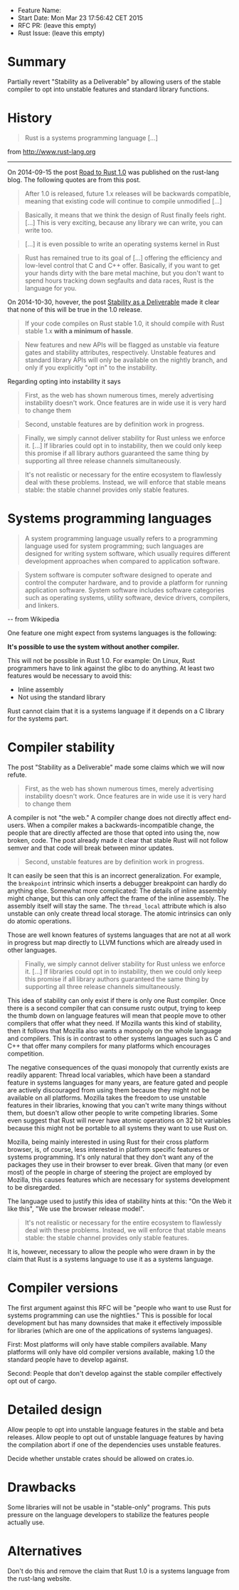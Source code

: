 - Feature Name: 
- Start Date: Mon Mar 23 17:56:42 CET 2015
- RFC PR: (leave this empty)
- Rust Issue: (leave this empty)

# Summary

Partially revert "Stability as a Deliverable" by allowing users of the stable
compiler to opt into unstable features and standard library functions.

# History

>Rust is a systems programming language [...]

from http://www.rust-lang.org

---

On 2014-09-15 the post [Road to Rust
1.0](http://blog.rust-lang.org/2014/09/15/Rust-1.0.html)
was published on the rust-lang blog. The following quotes are from this post.

>After 1.0 is released, future 1.x releases will be backwards compatible,
>meaning that existing code will continue to compile unmodified [...]

<!-- -->
>Basically, it means that we think the design of Rust finally feels right. [...]
>This is very exciting, because any library we can write, you can write too.

<!-- -->
>[...] it is even possible to write an operating systems kernel in Rust

<!-- -->
>Rust has remained true to its goal of [...] offering the efficiency and
>low-level control that C and C++ offer. Basically, if you want to get your
>hands dirty with the bare metal machine, but you don't want to spend hours
>tracking down segfaults and data races, Rust is the language for you.

On 2014-10-30, hovever, the post [Stability as a
Deliverable](http://blog.rust-lang.org/2014/10/30/Stability.html) made it clear
that none of this will be true in the 1.0 release.

>If your code compiles on Rust stable 1.0, it should compile with Rust stable
>1.x **with a minimum of hassle**.

<!-- -->
>New features and new APIs will be flagged as unstable via feature gates and
>stability attributes, respectively. Unstable features and standard library APIs
>will only be available on the nightly branch, and only if you explicitly "opt
>in" to the instability.

Regarding opting into instability it says

>First, as the web has shown numerous times, merely advertising instability
>doesn't work. Once features are in wide use it is very hard to change them

<!-- -->
>Second, unstable features are by definition work in progress.

<!-- -->
>Finally, we simply cannot deliver stability for Rust unless we enforce it.
>[...] If libraries could opt in to instability, then we could only keep this
>promise if all library authors guaranteed the same thing by supporting all
>three release channels simultaneously.

<!-- -->
>It's not realistic or necessary for the entire ecosystem to flawlessly deal
>with these problems. Instead, we will enforce that stable means stable: the
>stable channel provides only stable features.

# Systems programming languages

>A system programming language usually refers to a programming language used for
>system programming; such languages are designed for writing system software,
>which usually requires different development approaches when compared to
>application software.

>System software is computer software designed to operate and control the
>computer hardware, and to provide a platform for running application software.
>System software includes software categories such as operating systems, utility
>software, device drivers, compilers, and linkers.

-- from Wikipedia

One feature one might expect from systems languages is the following:

**It's possible to use the system without another compiler.**

This will not be possible in Rust 1.0. For example: On Linux, Rust programmers
have to link against the glibc to do anything. At least two features would be
necessary to avoid this:

- Inline assembly
- Not using the standard library

Rust cannot claim that it is a systems language if it depends on a C library for
the systems part.

# Compiler stability

The post "Stability as a Deliverable" made some claims which we will now refute.

>First, as the web has shown numerous times, merely advertising instability
>doesn't work. Once features are in wide use it is very hard to change them

A compiler is not "the web." A compiler change does not directly affect
end-users. When a compiler makes a backwards-incompatible change, the people
that are directly affected are those that opted into using the, now broken,
code. The post already made it clear that stable Rust will not follow semver and
that code will break between minor updates.

>Second, unstable features are by definition work in progress.

It can easily be seen that this is an incorrect generalization. For example, the
`breakpoint` intrinsic which inserts a debugger breakpoint can hardly do
anything else. Somewhat more complicated: The details of inline assembly might
change, but this can only affect the frame of the inline assembly. The assembly
itself will stay the same. The `thread_local` attribute which is also unstable
can only create thread local storage. The atomic intrinsics can only do atomic
operations.

Those are well known features of systems languages that are not at all work in
progress but map directly to LLVM functions which are already used in other
languages.

>Finally, we simply cannot deliver stability for Rust unless we enforce it.
>[...] If libraries could opt in to instability, then we could only keep this
>promise if all library authors guaranteed the same thing by supporting all
>three release channels simultaneously.

This idea of stability can only exist if there is only one Rust compiler. Once
there is a second compiler that can consume rustc output, trying to keep the
thumb down on language features will mean that people move to other compilers
that offer what they need. If Mozilla wants this kind of stability, then it
follows that Mozilla also wants a monopoly on the whole language and compilers.
This is in contrast to other systems languages such as C and C++ that offer many
compilers for many platforms which encourages competition.

The negative consequences of the quasi monopoly that currently exists are
readily apparent: Thread local variables, which have been a standard feature in
systems languages for many years, are feature gated and people are actively
discouraged from using them because they might not be available on all
platforms. Mozilla takes the freedom to use unstable features in their
libraries, knowing that you can't write many things without them, but doesn't
allow other people to write competing libraries.  Some even suggest that Rust
will never have atomic operations on 32 bit variables because this might not be
portable to all systems they want to use Rust on.

Mozilla, being mainly interested in using Rust for their cross platform browser,
is, of course, less interested in platform specific features or systems
programming. It's only natural that they don't want any of the packages they use
in their browser to ever break. Given that many (or even most) of the people in
charge of steering the project are employed by Mozilla, this causes features
which are necessary for systems development to be disregarded.

The language used to justify this idea of stability hints at this: "On the Web
it like this", "We use the browser release model".

>It's not realistic or necessary for the entire ecosystem to flawlessly deal
>with these problems. Instead, we will enforce that stable means stable: the
>stable channel provides only stable features.

It is, however, necessary to allow the people who were drawn in by the claim
that Rust is a systems language to use it as a systems language.

# Compiler versions

The first argument against this RFC will be "people who want to use Rust for
systems programming can use the nightlies." This is possible for local
development but has many downsides that make it effectively impossible for
libraries (which are one of the applications of systems languages).

First: Most platforms will only have stable compilers available. Many platforms
will only have old compiler versions available, making 1.0 the standard people
have to develop against.

Second: People that don't develop against the stable compiler effectively
opt out of cargo.

# Detailed design

Allow people to opt into unstable language features in the stable and beta
releases. Allow people to opt out of unstable language features by having the
compilation abort if one of the dependencies uses unstable features.

Decide whether unstable crates should be allowed on crates.io.

# Drawbacks

Some libraries will not be usable in "stable-only" programs. This puts pressure
on the language developers to stabilize the features people actually use.

# Alternatives

Don't do this and remove the claim that Rust 1.0 is a systems language from the
rust-lang website.
